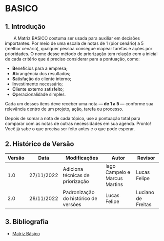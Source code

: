 # BASICO

## 1. Introdução
&emsp;&emsp;A Matriz BASICO costuma ser usada para auxiliar em decisões importantes. Por meio de uma escala de notas de 1 (pior cenário) a 5 (melhor cenário), qualquer pessoa consegue mapear tarefas e ações por prioridades. O nome desse método de priorização tem relação com a inicial de cada critério que é preciso considerar para a pontuação, como:

- **B**enefícios para a empresa;
- **A**brangência dos resultados;
- **S**atisfação do cliente interno;
- **I**nvestimento necessário;
- **C**liente externo satisfeito;
- **O**peracionalidade simples.

Cada um desses itens deve receber uma nota **— de 1 a 5 —** conforme sua relevância dentro de um projeto, ação, tarefa ou processo.

Depois de somar a nota de cada tópico, use a pontuação total para comparar com as notas de outras necessidades em sua agenda. Pronto! Você já sabe o que precisa ser feito antes e o que pode esperar.

## 2. Histórico de Versão

| Versão | Data       | Modificações                         | Autor                         | Revisor            |
| ------ | ---------- | ------------------------------------ | ----------------------------- | ------------------ |
| 1.0    | 27/11/2022 | Adiciona técnicas de priorização     | Iago Campelo e Marcus Martins | Lucas Felipe       |
| 2.0    | 28/11/2022 | Padronização do histórico de versões | Lucas Felipe                  | Luciano de Freitas |

## 3. Bibliografia
- [Matriz Básico](https://rockcontent.com/br/blog/matriz-basico/)
